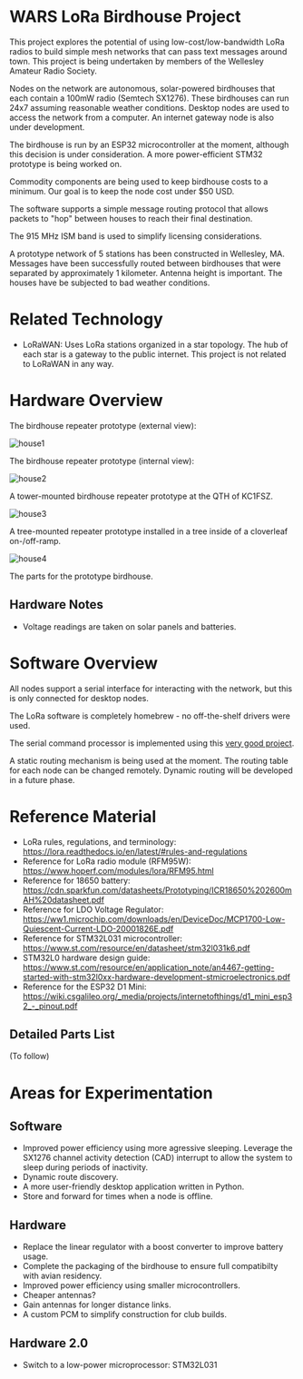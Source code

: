 WARS LoRa Birdhouse Project
===========================

This project explores the potential of using low-cost/low-bandwidth LoRa radios to build simple mesh networks that can pass text messages around town.  This project is being undertaken by members of the Wellesley Amateur Radio Society.

Nodes on the network are autonomous, solar-powered birdhouses that each contain a 100mW radio (Semtech SX1276).  These birdhouses can run 24x7 assuming reasonable weather conditions.  Desktop nodes are used to access the network from a computer.  An internet gateway node is also under development. 

The birdhouse is run by an ESP32 microcontroller at the moment, although this decision is under  consideration.  A more power-efficient STM32 prototype is being worked on.

Commodity components are being used to keep birdhouse costs to a minimum.  Our goal is to keep the node cost under $50 USD. 

The software supports a simple message routing protocol that allows packets to "hop" between houses to reach their final destination.

The 915 MHz ISM band is used to simplify licensing considerations.  

A prototype network of 5 stations has been constructed in Wellesley, MA.  Messages have been successfully routed between birdhouses that were separated by approximately 1 kilometer.  Antenna height is important.  The houses have be subjected to bad weather conditions.  

Related Technology
==================

* LoRaWAN: Uses LoRa stations organized in a star topology.  The hub of each star is a gateway to the public internet.  This project is not related to LoRaWAN in any way.

Hardware Overview
=================

The birdhouse repeater prototype (external view):

![house1](images/IMG_0645.jpg)

The birdhouse repeater prototype (internal view):

![house2](images/IMG_0852.jpg)

A tower-mounted birdhouse repeater prototype at the QTH of KC1FSZ.

![house3](images/IMG_0853.jpg)

A tree-mounted repeater prototype installed in a tree inside of a cloverleaf on-/off-ramp.

![house4](images/IMG_0856.jpg)

The parts for the prototype birdhouse.



Hardware Notes
--------------
* Voltage readings are taken on solar panels and batteries.

Software Overview
=================

All nodes support a serial interface for interacting with the network, but this is only connected for desktop nodes.  

The LoRa software is completely homebrew - no off-the-shelf drivers were used.

The serial command processor is implemented using this [very good project](https://github.com/philj404/SimpleSerialShell).

A static routing mechanism is being used at the moment.  The routing table for each node can be changed remotely.  Dynamic routing will be developed in a future phase.

Reference Material
==================

* LoRa rules, regulations, and terminology: https://lora.readthedocs.io/en/latest/#rules-and-regulations
* Reference for LoRa radio module (RFM95W): https://www.hoperf.com/modules/lora/RFM95.html
* Reference for 18650 battery: https://cdn.sparkfun.com/datasheets/Prototyping/ICR18650%202600mAH%20datasheet.pdf
* Reference for LDO Voltage Regulator: https://ww1.microchip.com/downloads/en/DeviceDoc/MCP1700-Low-Quiescent-Current-LDO-20001826E.pdf
* Reference for STM32L031 microcontroller: https://www.st.com/resource/en/datasheet/stm32l031k6.pdf
* STM32L0 hardware design guide: https://www.st.com/resource/en/application_note/an4467-getting-started-with-stm32l0xx-hardware-development-stmicroelectronics.pdf
* Reference for the ESP32 D1 Mini: https://wiki.csgalileo.org/_media/projects/internetofthings/d1_mini_esp32_-_pinout.pdf

Detailed Parts List
-------------------
(To follow)

Areas for Experimentation
=========================

Software
--------
* Improved power efficiency using more agressive sleeping.  Leverage the SX1276 channel activity detection (CAD) interrupt to allow the system to sleep during periods of inactivity.
* Dynamic route discovery.
* A more user-friendly desktop application written in Python.
* Store and forward for times when a node is offline.

Hardware
--------
* Replace the linear regulator with a boost converter to improve battery usage.
* Complete the packaging of the birdhouse to ensure full compatibilty with avian residency.
* Improved power efficiency using smaller microcontrollers.
* Cheaper antennas?
* Gain antennas for longer distance links.
* A custom PCM to simplify construction for club builds.

Hardware 2.0
------------
* Switch to a low-power microprocessor: STM32L031
